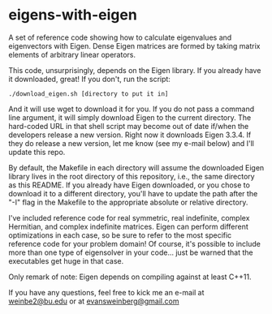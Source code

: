 # eigens-with-eigen
A set of reference code showing how to calculate eigenvalues and eigenvectors with Eigen. Dense Eigen matrices are formed by taking matrix elements of arbitrary linear operators.

This code, unsurprisingly, depends on the Eigen library. If you already have it downloaded, great! If you don't, run the script:

```
./download_eigen.sh [directory to put it in]
```

And it will use wget to download it for you. If you do not pass a command line argument, it will simply download Eigen to the current directory. The hard-coded URL in that shell script may become out of date if/when the developers release a new version. Right now it downloads Eigen 3.3.4. If they do release a new version, let me know (see my e-mail below) and I'll update this repo.

By default, the Makefile in each directory will assume the downloaded Eigen library lives in the root directory of this repository, i.e., the same directory as this README. If you already have Eigen downloaded, or you chose to download it to a different directory, you'll have to update the path after the "-I" flag in the Makefile to the appropriate absolute or relative directory. 

I've included reference code for real symmetric, real indefinite, complex Hermitian, and complex indefinite matrices. Eigen can perform different optimizations in each case, so be sure to refer to the most specific reference code for your problem domain! Of course, it's possible to include more than one type of eigensolver in your code... just be warned that the executables get huge in that case.

Only remark of note: Eigen depends on compiling against at least C++11.

If you have any questions, feel free to kick me an e-mail at weinbe2@bu.edu or at evansweinberg@gmail.com


